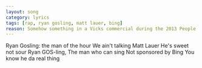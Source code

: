 ```yaml
---
layout: song
category: lyrics
tags: [rap, ryan gosling, matt lauer, bing]
reason: Somehow something in a Vicks commercial during the 2013 People's Choice Awards sparked my creativity...
---
```

Ryan Gosling: the man of the hour
We ain't talking Matt Lauer
He's sweet not sour
Ryan GOS-ling,
The man who can sing
Not sponsored by Bing
You know he da real thing
